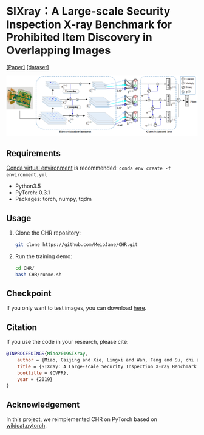 # SIXray：A Large-scale Security Inspection X-ray Benchmark for  Prohibited Item Discovery in Overlapping Images

[[Paper]](https://arxiv.org/pdf/1901.00303.pdf) [[dataset]](https://github.com/MeioJane/SIXray)

![Illustration](Illustration.png)

## Requirements
[Conda virtual environment](https://conda.io/docs/user-guide/tasks/manage-environments.html) is recommended: `conda env create -f environment.yml`

* Python3.5
* PyTorch: 0.3.1
* Packages: torch, numpy, tqdm 

## Usage
1. Clone the CHR repository: 
    ```bash
    git clone https://github.com/MeioJane/CHR.git
    ```

2. Run the training demo: 
    ```bash
    cd CHR/
    bash CHR/runme.sh
    ```
## Checkpoint
If you only want to test images, you can download [here](https://pan.baidu.com/s/19wuNL8KaZ5vm-yiJfu2CZA?pwd=tunq).
## Citation 
If you use the code in your research, please cite:

```bibtex
@INPROCEEDINGS{Miao2019SIXray,
    author = {Miao, Caijing and Xie, Lingxi and Wan, Fang and Su, chi and Liu, Hongye and Jiao, jianbin and Ye, Qixiang },
    title = {SIXray: A Large-scale Security Inspection X-ray Benchmark for Prohibited Item Discovery in Overlapping Images},
    booktitle = {CVPR},
    year = {2019}
}
```

## Acknowledgement
In this project, we reimplemented CHR on PyTorch based on [wildcat.pytorch](https://github.com/durandtibo/wildcat.pytorch). 


